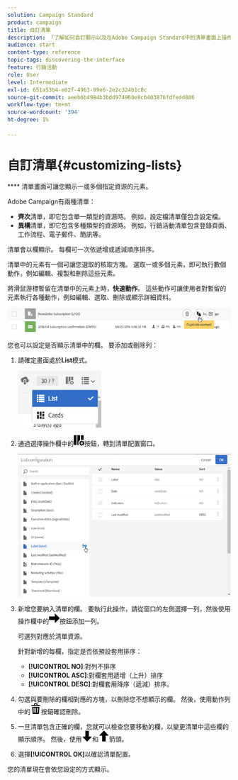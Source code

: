 ```yaml
---
solution: Campaign Standard
product: campaign
title: 自訂清單
description: 「了解如何自訂顯示以及在Adobe Campaign Standard中的清單畫面上操作：排序、篩選、刪除或複製元素。 列出螢幕，顯示一或多個指定資源的元素。」
audience: start
content-type: reference
topic-tags: discovering-the-interface
feature: 行銷活動
role: User
level: Intermediate
exl-id: 651a53b4-e02f-4963-99e6-2e2c324b1c8c
source-git-commit: aeeb6b4984b3bdd974960e8c6403876fdfedd886
workflow-type: tm+mt
source-wordcount: '394'
ht-degree: 1%

---
```


# 自訂清單{#customizing-lists}

**** 清單畫面可讓您顯示一或多個指定資源的元素。

Adobe Campaign有兩種清單：

* **齊次**&#x200B;清單，即它包含單一類型的資源時。 例如，設定檔清單僅包含設定檔。
* **異構**&#x200B;清單，即它包含多種類型的資源時。 例如，行銷活動清單包含登錄頁面、工作流程、電子郵件、簡訊等。

清單會以欄顯示。 每欄可一次依遞增或遞減順序排序。

清單中的元素有一個可讓您選取的核取方塊。 選取一或多個元素，即可執行數個動作，例如編輯、複製和刪除這些元素。

將滑鼠游標暫留在清單中的元素上時，**快速動作**。 這些動作可讓使用者對暫留的元素執行各種動作，例如編輯、選取、刪除或顯示詳細資料。

![](assets/overview_list_quickactions.png)

您也可以設定是否顯示清單中的欄。 要添加或刪除列：

1. 請確定畫面處於&#x200B;**List**&#x200B;模式。

   ![](assets/export_list_mode_switch.png)

1. 通過選擇操作欄中的![](assets/columnsettings.png)按鈕，轉到清單配置窗口。

   ![](assets/list_configuration1.png)

1. 新增您要納入清單的欄。 要執行此操作，請從窗口的左側選擇一列，然後使用操作欄中的![](assets/arrowright.png)按鈕添加一列。

   可選列對應於清單資源。

   針對新增的每欄，指定是否依預設套用排序：

   * **[!UICONTROL NO]**:對列不排序
   * **[!UICONTROL ASC]**:對欄套用遞增（上升）排序
   * **[!UICONTROL DESC]**:對欄套用降序（遞減）排序。

1. 勾選與要刪除的欄相對應的方塊，以刪除您不想顯示的欄。 然後，使用動作列中的![](assets/delete.png)按鈕確認刪除。
1. 一旦清單包含正確的欄，您就可以檢查您要移動的欄，以變更清單中這些欄的顯示順序。 然後，使用![](assets/arrowdown.png)和![](assets/arrowup.png)箭頭。
1. 選擇&#x200B;**[!UICONTROL OK]**&#x200B;以確認清單配置。

您的清單現在會依您設定的方式顯示。
